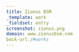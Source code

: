 ```yaml
---
title: Zionus BSM
_template: work
_fieldset: entry
screenshot: zionus.png
domain: www.zionusbsm.com
back-url:/#works
---
```


